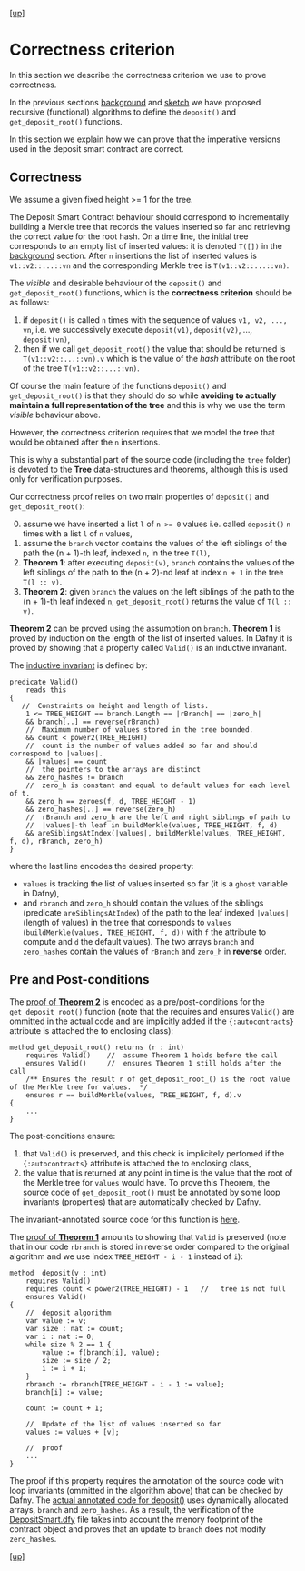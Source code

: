 
[ [up] ](../README.md) 

# Correctness criterion

In this section we describe the correctness criterion we use to prove correctness.
 
In the previous sections [background](background.md) and [sketch](sketch.md) we have proposed recursive (functional) algorithms to define the `deposit()` and `get_deposit_root()` functions. 

In this section we explain how we can prove that the imperative versions used in the deposit smart contract are correct.

## Correctness
We assume a given fixed height >= 1 for the tree.

The Deposit Smart Contract behaviour should correspond to incrementally building a Merkle tree that records the values inserted so far
and retrieving the correct value for the root hash.
On a time line, the initial tree corresponds to an empty list of inserted values: it is denoted `T([])` in the [background](./background.md) section.
After `n` insertions the list of inserted values is `v1::v2::...::vn` and the corresponding Merkle tree is
`T(v1::v2::...::vn)`.


The _visible_ and desirable behaviour of the `deposit()` and `get_deposit_root()` functions, which is the **correctness criterion** should be as follows:
1. if `deposit()` is called `n` times with the sequence of values `v1, v2, ..., vn`, i.e. we successively execute
    `deposit(v1)`, `deposit(v2)`, ..., `deposit(vn)`, 
2. then if we call `get_deposit_root()` the value that should be returned is `T(v1::v2::...::vn).v` which is the value
    of the _hash_ attribute on the root of the tree `T(v1::v2::...::vn)`.

Of course the main feature of the functions `deposit()` and `get_deposit_root()` is that they should do so while **avoiding to actually maintain a full representation of the tree** and this is why we use the term _visible_ behaviour above.

However, the correctness criterion requires that we model the tree that would be obtained after the `n` insertions. 

This is why a substantial part of the source code (including the `tree` folder) is devoted to the **Tree** data-structures and theorems, although this is used only for verification purposes.

Our correctness proof relies on two main properties of `deposit()` and `get_deposit_root()`:


0. assume we have inserted a list `l` of `n >= 0` values i.e. called `deposit()` `n` times with a list `l` of `n` values, 
1. assume the `branch` vector contains the values of the left siblings of the path the (n + 1)-th leaf, indexed `n`, in the tree `T(l)`,
2. **Theorem 1**: after executing `deposit(v)`, `branch` contains the values of the left siblings of the path
    to the (n + 2)-nd leaf at index `n + 1` in the tree `T(l :: v)`.
2. **Theorem 2**: given `branch` the values on the left siblings of the path to the (n + 1)-th leaf indexed `n`, `get_deposit_root()`   returns the value of  `T(l :: v)`.

**Theorem 2** can be proved using the assumption on `branch`.
**Theorem 1** is proved by induction on the length of the list of inserted values. In Dafny it is proved by showing that a property
called `Valid()` is an inductive invariant.

The [inductive invariant](https://github.com/ConsenSys/deposit-sc-dafny/blob/master/src/dafny/smart/DepositSmart.dfy#L91) is defined by:
```dafny
predicate Valid()
    reads this
{
   //  Constraints on height and length of lists.
    1 <= TREE_HEIGHT == branch.Length == |rBranch| == |zero_h| 
    && branch[..] == reverse(rBranch)
    //  Maximum number of values stored in the tree bounded.
    && count < power2(TREE_HEIGHT) 
    //  count is the number of values added so far and should correspond to |values|.
    && |values| == count
    //  the pointers to the arrays are distinct
    && zero_hashes != branch
    //  zero_h is constant and equal to default values for each level of t.
    && zero_h == zeroes(f, d, TREE_HEIGHT - 1)
    && zero_hashes[..] == reverse(zero_h)
    //  rBranch and zero_h are the left and right siblings of path to 
    //  |values|-th leaf in buildMerkle(values, TREE_HEIGHT, f, d)
    && areSiblingsAtIndex(|values|, buildMerkle(values, TREE_HEIGHT, f, d), rBranch, zero_h)
}
```
where the last line encodes the desired property: 

* `values` is tracking the list of values inserted so far (it is a `ghost` variable in Dafny), 
* and `rbranch` and `zero_h` should contain the values of the siblings (predicate `areSiblingsAtIndex`) 
of the path to the leaf indexed `|values|` (length of values) in the tree that corresponds to `values` (`buildMerkle(values, TREE_HEIGHT, f, d))` with `f` the attribute to compute and `d` the default values).
The two arrays `branch` and `zero_hashes` contain the values of `rBranch` and `zero_h` in **reverse** order.

<!-- ## Merkle Trees -->

## Pre and Post-conditions

The [proof of **Theorem 2**](https://github.com/ConsenSys/deposit-sc-dafny/blob/master/src/dafny/smart/DepositSmart.dfy#L380) is encoded as a pre/post-conditions for the `get_deposit_root()` function (note that the requires and ensures `Valid()` are ommitted in the actual code and are implicitly added if the `{:autocontracts}` attribute is attached the to enclosing class):

```dafny
method get_deposit_root() returns (r : int) 
    requires Valid()    //  assume Theorem 1 holds before the call
    ensures Valid()     //  ensures Theorem 1 still holds after the call
    /** Ensures the result r of get_deposit_root_() is the root value of the Merkle tree for values.  */
    ensures r == buildMerkle(values, TREE_HEIGHT, f, d).v 
{
    ...
}
```
The post-conditions ensure:

1. that `Valid()` is preserved, and this check is implicitely perfomed 
if the `{:autocontracts}` attribute is attached the to enclosing class,
2. the value that is returned at any point in time is the value that the root of the Merkle tree for `values` would have.
To prove this Theorem, the source code of `get_deposit_root()` must be annotated by some
loop invariants (properties) that are automatically checked by Dafny.

The invariant-annotated source code for this function is [here](https://github.com/ConsenSys/deposit-sc-dafny/blob/master/src/dafny/smart/DepositSmart.dfy#L380).

The [proof of **Theorem 1**](https://github.com/ConsenSys/deposit-sc-dafny/blob/master/src/dafny/smart/DepositSmart.dfy#L200) amounts to showing that `Valid` is preserved (note that in our code `rbranch` is stored in reverse order
compared to the original algorithm and we use index `TREE_HEIGHT - i - 1` instead of `i`):
```dafny
method  deposit(v : int) 
    requires Valid()
    requires count < power2(TREE_HEIGHT) - 1   //   tree is not full 
    ensures Valid()
{
    //  deposit algorithm
    var value := v;
    var size : nat := count;
    var i : nat := 0;
    while size % 2 == 1 {
        value := f(branch[i], value);
        size := size / 2;
        i := i + 1;
    }
    rbranch := rbranch[TREE_HEIGHT - i - 1 := value];
    branch[i] := value;

    count := count + 1;

    //  Update of the list of values inserted so far
    values := values + [v];

    //  proof 
    ...
}
```
The proof if this property requires the annotation of the source code with loop invariants (ommitted in the algorithm above)
that can be checked by Dafny.
The [actual annotated code for deposit()](https://github.com/ConsenSys/deposit-sc-dafny/blob/master/src/dafny/smart/DepositSmart.dfy#L200) uses dynamically allocated arrays, `branch` and `zero_hashes`. 
As a result, the verification of the  [DepositSmart.dfy](https://github.com/ConsenSys/deposit-sc-dafny/blob/master/src/dafny/smart/DepositSmart.dfy) file 
takes into account the menory footprint of the contract object and proves
that an update to `branch` does not modify `zero_hashes`. 

[ [up] ](../README.md) 
